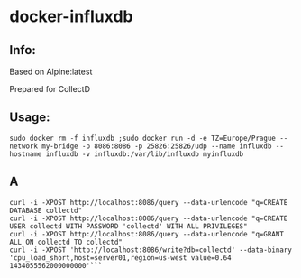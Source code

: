 # docker-influxdb

## Info:
Based on Alpine:latest

Prepared for CollectD

## Usage:
`sudo docker rm -f influxdb ;sudo docker run -d -e TZ=Europe/Prague --network my-bridge -p 8086:8086 -p 25826:25826/udp --name influxdb --hostname influxdb -v influxdb:/var/lib/influxdb myinfluxdb`

## A
```
curl -i -XPOST http://localhost:8086/query --data-urlencode "q=CREATE DATABASE collectd"
curl -i -XPOST http://localhost:8086/query --data-urlencode "q=CREATE USER collectd WITH PASSWORD 'collectd' WITH ALL PRIVILEGES"
curl -i -XPOST http://localhost:8086/query --data-urlencode "q=GRANT ALL ON collectd TO collectd"
curl -i -XPOST 'http://localhost:8086/write?db=collectd' --data-binary 'cpu_load_short,host=server01,region=us-west value=0.64 1434055562000000000'```
